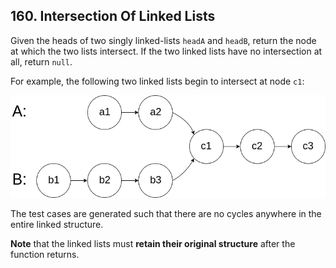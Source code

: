 ## 160. Intersection Of Linked Lists

Given the heads of two singly linked-lists <code>headA</code> and <code>headB</code>, return the node at which the two lists intersect. If the two linked lists have no intersection at all, return <code>null</code>.

For example, the following two linked lists begin to intersect at node <code>c1</code>:

![Example](image.png)

The test cases are generated such that there are no cycles anywhere in the entire linked structure.

<b>Note</b> that the linked lists must <b>retain their original structure</b> after the function returns.